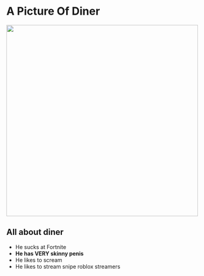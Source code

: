 <!DOCTYPE html>

<html>

<h1>A Picture Of Diner</h1>

<img src=https://steamuserimages-a.akamaihd.net/ugc/989008471208351393/ADE6C246F1F0CF2FC144109F777A1C9442CF5FB5/ width="500">

<h2>All about diner</h2>

<ul>
<li>He sucks at Fortnite</li>
  <li><strong>He has VERY skinny penis</strong></li>
<li>He likes to scream </li>
<li>He likes to stream snipe roblox streamers</li>

</ul>











</html>

